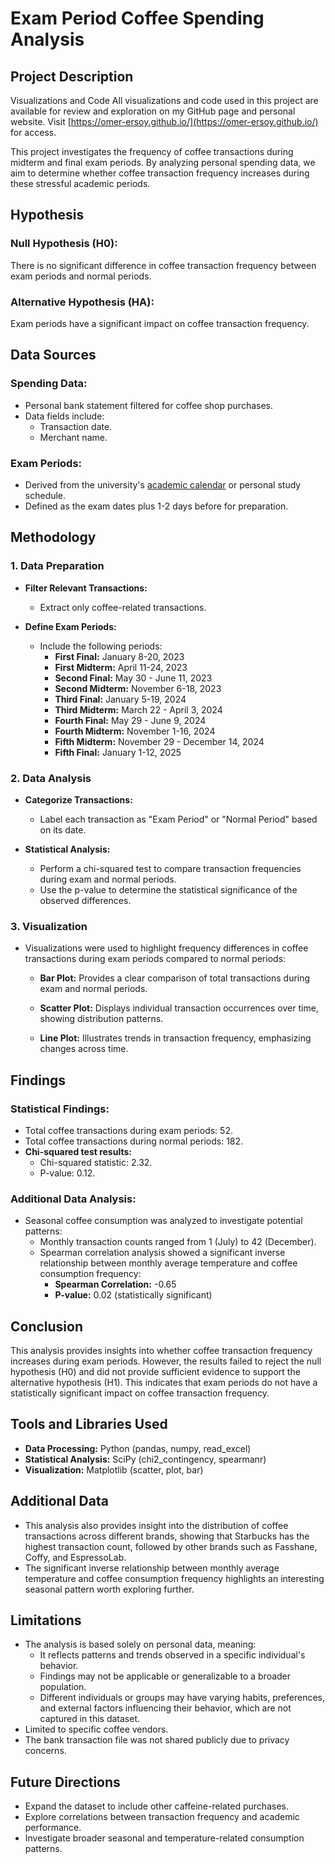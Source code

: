 # Exam Period Coffee Spending Analysis

## Project Description
Visualizations and Code
All visualizations and code used in this project are available for review and exploration on my GitHub page and personal website. Visit [https://omer-ersoy.github.io/](https://omer-ersoy.github.io/) for access.

This project investigates the frequency of coffee transactions during midterm and final exam periods. By analyzing personal spending data, we aim to determine whether coffee transaction frequency increases during these stressful academic periods.

## Hypothesis

### Null Hypothesis (H0):

There is no significant difference in coffee transaction frequency between exam periods and normal periods.

### Alternative Hypothesis (HA):

Exam periods have a significant impact on coffee transaction frequency.

## Data Sources

### Spending Data:

- Personal bank statement filtered for coffee shop purchases.
- Data fields include:
  - Transaction date.
  - Merchant name.

### Exam Periods:

- Derived from the university's [academic calendar](https://www.sabanciuniv.edu/en/academic-calendar?b=2024&c=16&d=tr) or personal study schedule.
- Defined as the exam dates plus 1-2 days before for preparation.

## Methodology

### 1. Data Preparation

- **Filter Relevant Transactions:**

  - Extract only coffee-related transactions.

- **Define Exam Periods:**

  - Include the following periods:
    - **First Final:** January 8-20, 2023
    - **First Midterm:** April 11-24, 2023
    - **Second Final:** May 30 - June 11, 2023
    - **Second Midterm:** November 6-18, 2023
    - **Third Final:** January 5-19, 2024
    - **Third Midterm:** March 22 - April 3, 2024
    - **Fourth Final:** May 29 - June 9, 2024
    - **Fourth Midterm:** November 1-16, 2024
    - **Fifth Midterm:** November 29 - December 14, 2024
    - **Fifth Final:** January 1-12, 2025

### 2. Data Analysis

- **Categorize Transactions:**

  - Label each transaction as "Exam Period" or "Normal Period" based on its date.

- **Statistical Analysis:**

  - Perform a chi-squared test to compare transaction frequencies during exam and normal periods.
  - Use the p-value to determine the statistical significance of the observed differences.

### 3. Visualization

- Visualizations were used to highlight frequency differences in coffee transactions during exam periods compared to normal periods:

  - **Bar Plot:** Provides a clear comparison of total transactions during exam and normal periods.

  - **Scatter Plot:** Displays individual transaction occurrences over time, showing distribution patterns.

  - **Line Plot:** Illustrates trends in transaction frequency, emphasizing changes across time.

## Findings

### Statistical Findings:

- Total coffee transactions during exam periods: 52.
- Total coffee transactions during normal periods: 182.
- **Chi-squared test results:**
  - Chi-squared statistic: 2.32.
  - P-value: 0.12.

### Additional Data Analysis:

- Seasonal coffee consumption was analyzed to investigate potential patterns:
  - Monthly transaction counts ranged from 1 (July) to 42 (December).
  - Spearman correlation analysis showed a significant inverse relationship between monthly average temperature and coffee consumption frequency:
    - **Spearman Correlation:** -0.65
    - **P-value:** 0.02 (statistically significant)

## Conclusion

This analysis provides insights into whether coffee transaction frequency increases during exam periods. However, the results failed to reject the null hypothesis (H0) and did not provide sufficient evidence to support the alternative hypothesis (H1). This indicates that exam periods do not have a statistically significant impact on coffee transaction frequency.

## Tools and Libraries Used

- **Data Processing:** Python (pandas, numpy, read_excel)
- **Statistical Analysis:** SciPy (chi2_contingency, spearmanr)
- **Visualization:** Matplotlib (scatter, plot, bar)

## Additional Data

- This analysis also provides insight into the distribution of coffee transactions across different brands, showing that Starbucks has the highest transaction count, followed by other brands such as Fasshane, Coffy, and EspressoLab.
- The significant inverse relationship between monthly average temperature and coffee consumption frequency highlights an interesting seasonal pattern worth exploring further.

## Limitations

- The analysis is based solely on personal data, meaning:
  - It reflects patterns and trends observed in a specific individual's behavior.
  - Findings may not be applicable or generalizable to a broader population.
  - Different individuals or groups may have varying habits, preferences, and external factors influencing their behavior, which are not captured in this dataset.
- Limited to specific coffee vendors.
- The bank transaction file was not shared publicly due to privacy concerns.

## Future Directions

- Expand the dataset to include other caffeine-related purchases.
- Explore correlations between transaction frequency and academic performance.
- Investigate broader seasonal and temperature-related consumption patterns.

